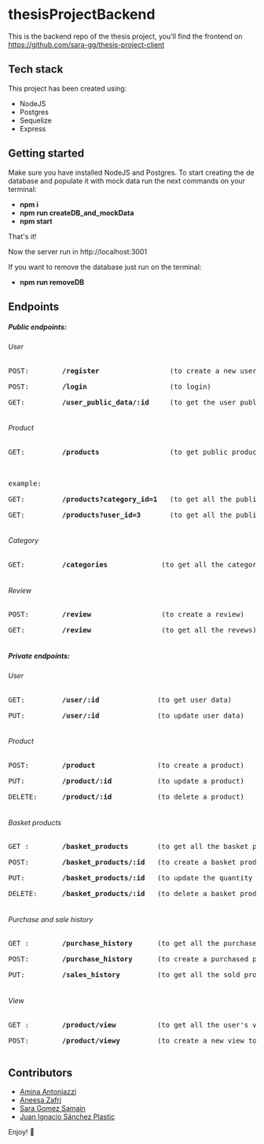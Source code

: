 # thesisProjectBackend

This is the backend repo of the thesis project, you'll find the frontend on https://github.com/sara-gg/thesis-project-client

## Tech stack
This project has been created using:
* NodeJS
* Postgres
* Sequelize
* Express

## Getting started
Make sure you have installed NodeJS and Postgres.
To start creating the de database and populate it with mock data run the next commands on your terminal:

* <b>npm i</b>
* <b>npm run createDB_and_mockData</b>
* <b>npm start</b>

That's it!

Now the server run in http://localhost:3001

If you want to remove the database just run on the terminal:

* <b>npm run removeDB</b>



## Endpoints
##### Public endpoints:
###### User
<pre>
POST:        <b>/register</b>                 (to create a new user) </br>
POST:        <b>/login</b>                    (to login) </br>
GET:         <b>/user_public_data/:id</b>     (to get the user public data) </br>
</pre>

###### Product
<pre>
GET:         <b>/products</b>                 (to get public products, uses query) </br>
</br>
example: </br>
GET:         <b>/products?category_id=1</b>   (to get all the public products of a category) </br>
GET:         <b>/products?user_id=3</b>       (to get all the public products of the user with id 3) </br>
</pre>

###### Category
<pre>
GET:         <b>/categories</b>             (to get all the categories) </br>
</pre>

###### Review
<pre>
POST:        <b>/review</b>                 (to create a review) </br>
GET:         <b>/review</b>                 (to get all the revews) </br>
</pre>

##### Private endpoints:
###### User
<pre>
GET:         <b>/user/:id</b>              (to get user data) </br>
PUT:         <b>/user/:id</b>              (to update user data) </br>
</pre>

###### Product
<pre>
POST:        <b>/product</b>               (to create a product) </br>
PUT:         <b>/product/:id</b>           (to update a product) </br>
DELETE:      <b>/product/:id</b>           (to delete a product) </br>
</pre>

###### Basket products
<pre>
GET :        <b>/basket_products</b>       (to get all the basket products) </br>
POST:        <b>/basket_products/:id</b>   (to create a basket product reference) </br>
PUT:         <b>/basket_products/:id</b>   (to update the quantity of a basket product) </br>
DELETE:      <b>/basket_products/:id</b>   (to delete a basket product reference) </br>
</pre>

###### Purchase and sale history
<pre>
GET :        <b>/purchase_history</b>      (to get all the purchased products of the current user) </br>
POST:        <b>/purchase_history</b>      (to create a purchased product of the current user) </br>
PUT:         <b>/sales_history</b>         (to get all the sold products of the current user) </br>
</pre>

###### View
<pre>
GET :        <b>/product/view</b>          (to get all the user's views) </br>
POST:        <b>/product/viewy</b>         (to create a new view to a product) </br>
</pre>

## Contributors
* <a href="https://github.com/amantoniazzi">Amina Antoniazzi</a>
* <a href="https://github.com/neesafarza">Aneesa Zafri</a>
* <a href="https://github.com/sara-gg">Sara Gomez Samain</a>
* <a href="https://github.com/juansp92">Juan Ignacio Sánchez Plastic</a>


Enjoy! 🐣
